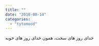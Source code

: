 ```yaml
---
title: ""
date: "2018-08-14"
categories: 
  - "tytomood"
---
```


خدای روز های سخت، همون خدای روز های خوبه

